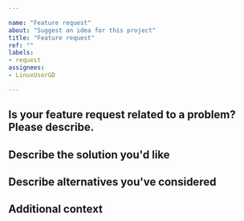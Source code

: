 ```yaml
---

name: "Feature request"
about: "Suggest an idea for this project"
title: "Feature request"
ref: ""
labels:
- request
assignees:
- LinuxUserGD

---
```


## Is your feature request related to a problem? Please describe.

<!-- A clear and concise description of what the problem is. Ex. I'm always frustrated when [...] -->


## Describe the solution you'd like

<!-- A clear and concise description of what you want to happen. -->


## Describe alternatives you've considered

<!-- A clear and concise description of any alternative solutions or features you've considered. -->


## Additional context

<!-- Add any other context or screenshots about the feature request here. -->
